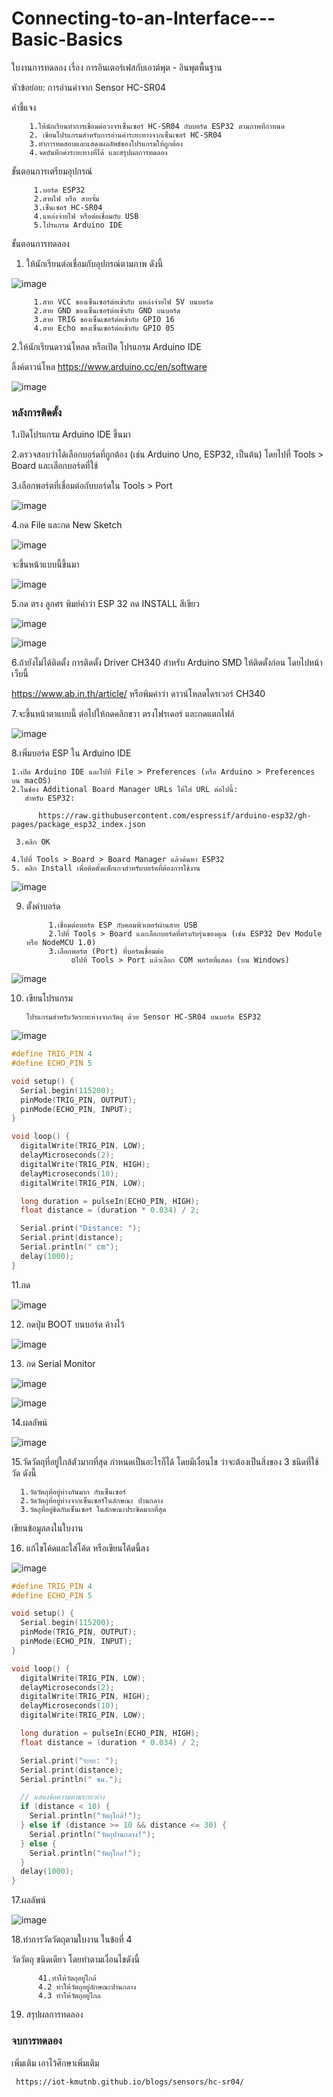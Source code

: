 # Connecting-to-an-Interface---Basic-Basics
ใบงานการทดลอง  เรื่อง การอินเตอร์เฟสกับเอาต์พุต -  อินพุตพื้นฐาน

หัวข้อย่อย: การอ่านค่าจาก Sensor HC-SR04 

คำชี้แจง

        1.ให้นักเรียนทำการเชื่อมต่อวงจรเซ็นเซอร์ HC-SR04 กับบอร์ด ESP32 ตามภาพที่กำหนด
        2. เขียนโปรแกรมสำหรับการอ่านค่าระยะทางจากเซ็นเซอร์ HC-SR04
        3.ทำการทดสอบและแสดงผลลัพธ์ของโปรแกรมให้ถูกต้อง
        4.จดบันทึกค่าระยะทางที่ได้ และสรุปผลการทดลอง
        
ขั้นตอนการเตรียมอุปกรณ์

         1.บอร์ด ESP32 
         2.สายไฟ หรือ สายจั้ม
         3.เซ็นเซอร์ HC-SR04
         4.แหล่งจ่ายไฟ หรือต่อเชื่อมกับ USB
         5.โปรแกรม Arduino IDE
         
ขั้นตอนการทดลอง

1.	ให้นักเรียนต่อเชื่อมกับอุปกรณ์ตามภาพ ดังนี้


![image](https://github.com/user-attachments/assets/332bffac-0215-447c-a34f-54e6b264faf9)


         1.สาย VCC ของเซ็นเซอร์ต่อเข้ากับ แหล่งจ่ายไฟ 5V บนบอร์ด     
         2.สาย GND ของเซ็นเซอร์ต่อเข้ากับ GND บนบอร์ด
         3.สาย TRIG ของเซ็นเซอร์ต่อเข้ากับ GPIO 16                           
         4.สาย Echo ของเซ็นเซอร์ต่อเข้ากับ GPIO 05                             


2.ให้นักเรียนดาวน์โหลด หรือเปิด โปรแกรม  Arduino IDE

   ลิ้งค์ดาวน์โหล  https://www.arduino.cc/en/software


![image](https://github.com/user-attachments/assets/c777cbb3-3680-4bf5-837e-a6f647c02110)



### หลังการติดตั้ง

1.เปิดโปรแกรม Arduino IDE ขึ้นมา

2.ตรวจสอบว่าได้เลือกบอร์ดที่ถูกต้อง (เช่น Arduino Uno, ESP32, เป็นต้น) โดยไปที่ Tools > Board และเลือกบอร์ดที่ใช้

3.เลือกพอร์ตที่เชื่อมต่อกับบอร์ดใน Tools > Port

![image](https://github.com/user-attachments/assets/67a91061-51a7-400c-b2d0-c8f6ab3aee91)


4.กด File และกด  New Sketch

![image](https://github.com/user-attachments/assets/3c0017c7-c022-455e-8f35-9d7d233d1d89)

จะขึ้นหน้าแบบนี้ขึ้นมา

![image](https://github.com/user-attachments/assets/63caad41-9af6-46fa-bcff-43f39b8ccf3e)


5.กด ตรง ลูกศร พิมย์คำว่า ESP 32 กด INSTALL สีเขียว

![image](https://github.com/user-attachments/assets/bf53c575-6024-4100-a3d2-49bb7d94bb05)

![image](https://github.com/user-attachments/assets/3c76241e-0ed2-4b9d-8839-f806955f7a75)

6.ถ้ายังไม่ได้ติดตั้ง  การติดตั้ง Driver CH340 สำหรับ Arduino SMD ให้ติดตั้งก่อน โดยไปหน้าเว็บนี้

https://www.ab.in.th/article/   หรือพิมคำว่า  ดาวน์โหลดไดรเวอร์ CH340

7.จะขึ้นหน้าตาแบบนี้ ต่อไปให้กดคลิกขวา ตรงโฟรเดอร์ และกดแตกไฟล์

![image](https://github.com/user-attachments/assets/5af456a6-6538-4b02-b1aa-e9955907d7fe)

8.เพิ่มบอร์ด ESP ใน Arduino IDE

    1.เปิด Arduino IDE และไปที่ File > Preferences (หรือ Arduino > Preferences บน macOS)
    2.ในช่อง Additional Board Manager URLs ให้ใส่ URL ต่อไปนี้:
       สำหรับ ESP32:

          https://raw.githubusercontent.com/espressif/arduino-esp32/gh-pages/package_esp32_index.json
          
     3.คลิก OK

    4.ไปที่ Tools > Board > Board Manager แล้วค้นหา ESP32 
    5. คลิก Install เพื่อติดตั้งแพ็กเกจสำหรับบอร์ดที่ต้องการใช้งาน

![image](https://github.com/user-attachments/assets/5866c15e-d57b-4250-bdd7-65a2f397c391)


9. ตั้งค่าบอร์ด

            1.เชื่อมต่อบอร์ด ESP กับคอมพิวเตอร์ผ่านสาย USB
            2.ไปที่ Tools > Board และเลือกบอร์ดที่ตรงกับรุ่นของคุณ (เช่น ESP32 Dev Module หรือ NodeMCU 1.0)
            3.เลือกพอร์ต (Port) ที่บอร์ดเชื่อมต่อ
                 oไปที่ Tools > Port แล้วเลือก COM พอร์ตที่แสดง (บน Windows)

![image](https://github.com/user-attachments/assets/16ca734d-db2e-4053-b0af-cccca79df540)


10. เขียนโปรแกรม
    
        โปรแกรมสำหรับวัดระยะห่างจากวัตถุ ด้วย Sensor HC-SR04 บนบอร์ด ESP32

![image](https://github.com/user-attachments/assets/88d97761-b334-4767-95a3-f81198e4f1d4)

``` cpp
#define TRIG_PIN 4
#define ECHO_PIN 5

void setup() {
  Serial.begin(115200);
  pinMode(TRIG_PIN, OUTPUT);
  pinMode(ECHO_PIN, INPUT);
}

void loop() {
  digitalWrite(TRIG_PIN, LOW);
  delayMicroseconds(2);
  digitalWrite(TRIG_PIN, HIGH);
  delayMicroseconds(10);
  digitalWrite(TRIG_PIN, LOW);

  long duration = pulseIn(ECHO_PIN, HIGH);
  float distance = (duration * 0.034) / 2;

  Serial.print("Distance: ");
  Serial.print(distance);
  Serial.println(" cm");
  delay(1000);
}
``` 

11.กด 

![image](https://github.com/user-attachments/assets/990109bd-65e0-46b3-bb81-f3bee5e4780c)

12. กดปุ่ม BOOT บนบอร์ด  ค้างไว้

![image](https://github.com/user-attachments/assets/78ab72b7-710a-4e0c-b9e8-94d7d0d81db2)

13. กด Serial Monitor 

![image](https://github.com/user-attachments/assets/e0dced5f-063e-4aa1-ba85-f9fca858e7ec)

![image](https://github.com/user-attachments/assets/765f5de5-85e6-47cc-acf0-674a735815c9)


14.ผลลัพน์

![image](https://github.com/user-attachments/assets/04d006b2-3d8b-4827-8f75-f0d783bdfeb0)

15.วัดวัตถุที่อยู่ใกล้ตัวมากที่สุด กำหนดเป็นอะไรก็ได้ โดยมีเงื่อนไข ว่าจะต้องเป็นสิ่งของ 3 ชนิดที่ใช้วัด ดังนี้

      1.วัดวัตถุที่อยู่ห่างกันมาก กับเซ็นเซอร์ 
      2.วัดวัตถุที่อยู่ห่างจากเซ็นเซอร์ในลักษณะ ปานกลาง 
      3.วัตถุที่อยู่ชิดกับเซ็นเซอร์ ในลักษณะประชิดมากที่สุด 
      
เขียนข้อมูลลงในใบงาน

16. แก้ไขโค้ดและใส่โค้ด หรือเขียนโค้ดนี้ลง

![image](https://github.com/user-attachments/assets/d10fe02a-64ab-4c4d-b3e0-2ab95bdfb208)

``` cpp
#define TRIG_PIN 4
#define ECHO_PIN 5

void setup() {
  Serial.begin(115200);
  pinMode(TRIG_PIN, OUTPUT);
  pinMode(ECHO_PIN, INPUT);
}

void loop() {
  digitalWrite(TRIG_PIN, LOW);
  delayMicroseconds(2);
  digitalWrite(TRIG_PIN, HIGH);
  delayMicroseconds(10);
  digitalWrite(TRIG_PIN, LOW);

  long duration = pulseIn(ECHO_PIN, HIGH);
  float distance = (duration * 0.034) / 2;

  Serial.print("ระยะ: ");
  Serial.print(distance);
  Serial.println(" ซม.");

  // แสดงข้อความตามระยะห่าง
  if (distance < 10) {
    Serial.println("วัตถุใกล้!");
  } else if (distance >= 10 && distance <= 30) {
    Serial.println("วัตถุปานกลาง!");
  } else {
    Serial.println("วัตถุไกล!");
  }
  delay(1000);
}
``` 

17.ผลลัพน์

![image](https://github.com/user-attachments/assets/88bf1f31-bab8-4933-aaac-d8da8535071d)


18.ทำการวัดวัตถุตามใบงาน ในข้อที่  4

วัดวัตถุ ชนิดเดียว โดยทำตามเงื่อนไขดังนี้

          41.ทำให้วัตถุอยู่ใกล้   
          4.2 ทำให้วัตถุอยู่ลักษณะปานกลาง   
          4.3 ทำให้วัตถุอยู่ไกล
          
19. สรุปผลการทดลอง 


### จบการทดลอง

เพิ่มเติม เอาไว้ศึกษาเพิ่มเติม

     https://iot-kmutnb.github.io/blogs/sensors/hc-sr04/















